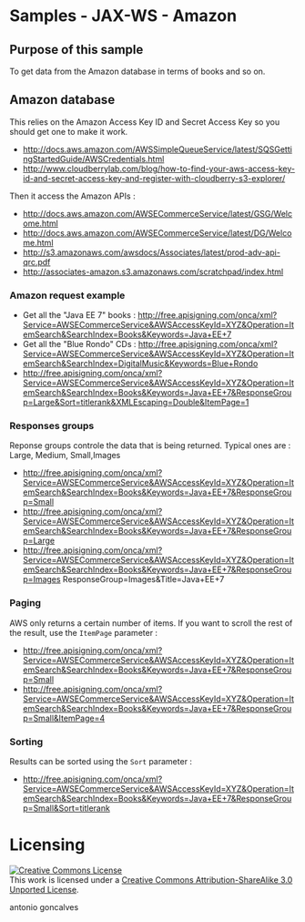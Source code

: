 # Samples - JAX-WS - Amazon

## Purpose of this sample

To get data from the Amazon database in terms of books and so on. 

## Amazon database

This relies on the Amazon Access Key ID and Secret Access Key so you should get one to make it work.

* http://docs.aws.amazon.com/AWSSimpleQueueService/latest/SQSGettingStartedGuide/AWSCredentials.html
* http://www.cloudberrylab.com/blog/how-to-find-your-aws-access-key-id-and-secret-access-key-and-register-with-cloudberry-s3-explorer/

Then it access the Amazon APIs :

* http://docs.aws.amazon.com/AWSECommerceService/latest/GSG/Welcome.html
* http://docs.aws.amazon.com/AWSECommerceService/latest/DG/Welcome.html
* http://s3.amazonaws.com/awsdocs/Associates/latest/prod-adv-api-qrc.pdf
* http://associates-amazon.s3.amazonaws.com/scratchpad/index.html

### Amazon request example

* Get all the "Java EE 7" books : http://free.apisigning.com/onca/xml?Service=AWSECommerceService&AWSAccessKeyId=XYZ&Operation=ItemSearch&SearchIndex=Books&Keywords=Java+EE+7
* Get all the "Blue Rondo" CDs  : http://free.apisigning.com/onca/xml?Service=AWSECommerceService&AWSAccessKeyId=XYZ&Operation=ItemSearch&SearchIndex=DigitalMusic&Keywords=Blue+Rondo
* http://free.apisigning.com/onca/xml?Service=AWSECommerceService&AWSAccessKeyId=XYZ&Operation=ItemSearch&SearchIndex=Books&Keywords=Java+EE+7&ResponseGroup=Large&Sort=titlerank&XMLEscaping=Double&ItemPage=1

### Responses groups

Reponse groups controle the data that is being returned. Typical ones are : Large, Medium, Small,Images

* http://free.apisigning.com/onca/xml?Service=AWSECommerceService&AWSAccessKeyId=XYZ&Operation=ItemSearch&SearchIndex=Books&Keywords=Java+EE+7&ResponseGroup=Small
* http://free.apisigning.com/onca/xml?Service=AWSECommerceService&AWSAccessKeyId=XYZ&Operation=ItemSearch&SearchIndex=Books&Keywords=Java+EE+7&ResponseGroup=Large
* http://free.apisigning.com/onca/xml?Service=AWSECommerceService&AWSAccessKeyId=XYZ&Operation=ItemSearch&SearchIndex=Books&Keywords=Java+EE+7&ResponseGroup=Images
ResponseGroup=Images&Title=Java+EE+7

### Paging

AWS only returns a certain number of items. If you want to scroll the rest of the result, use the `ItemPage` parameter :

* http://free.apisigning.com/onca/xml?Service=AWSECommerceService&AWSAccessKeyId=XYZ&Operation=ItemSearch&SearchIndex=Books&Keywords=Java+EE+7&ResponseGroup=Small
* http://free.apisigning.com/onca/xml?Service=AWSECommerceService&AWSAccessKeyId=XYZ&Operation=ItemSearch&SearchIndex=Books&Keywords=Java+EE+7&ResponseGroup=Small&ItemPage=4

### Sorting

Results can be sorted using the `Sort` parameter :
 
* http://free.apisigning.com/onca/xml?Service=AWSECommerceService&AWSAccessKeyId=XYZ&Operation=ItemSearch&SearchIndex=Books&Keywords=Java+EE+7&ResponseGroup=Small&Sort=titlerank

# Licensing

<a rel="license" href="http://creativecommons.org/licenses/by-sa/3.0/"><img alt="Creative Commons License" style="border-width:0" src="http://i.creativecommons.org/l/by-sa/3.0/88x31.png" /></a><br />This work is licensed under a <a rel="license" href="http://creativecommons.org/licenses/by-sa/3.0/">Creative Commons Attribution-ShareAlike 3.0 Unported License</a>.

<div class="footer">
    <span class="footerTitle"><span class="uc">a</span>ntonio <span class="uc">g</span>oncalves</span>
</div>
